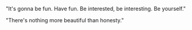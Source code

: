 "It's gonna be fun. Have fun. Be interested, be interesting. Be yourself."

"There's nothing more beautiful than honesty."
